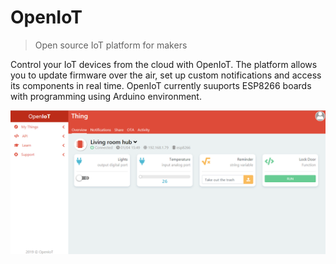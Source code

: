# OpenIoT
> Open source IoT platform for makers

Control your IoT devices from the cloud with OpenIoT. The platform allows you to update firmware over the air, set up custom notifications and access its components in real time. OpenIoT currently suuports ESP8266 boards with programming using Arduino environment.

![](screenshot.png)
